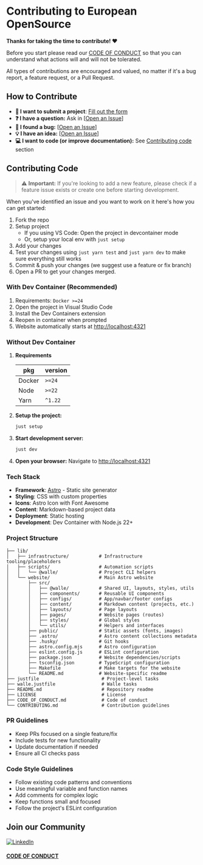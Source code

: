 # Contributing to European OpenSource

**Thanks for taking the time to contribute! ❤️**

Before you start please read our [CODE OF CONDUCT](https://github.com/european-opensource/europeanopensource.eu/blob/main/CODE_OF_CONDUCT.md) so that you can understand what actions will and will not be tolerated.

All types of contributions are encouraged and valued, no matter if it's a bug report, a feature request, or a Pull Request.

## How to Contribute

- **🚀 I want to submit a project**: [Fill out the form](https://europeanopensource.eu/form)
- **❓ I have a question:** Ask in [[Open an Issue](https://github.com/European-OpenSource/europeanopensource.eu/issues/new?template=QUESTION.yml)]
- **🐛 I found a bug:** [[Open an Issue](https://github.com/European-OpenSource/europeanopensource.eu/issues/new?template=BUG_REPORT.yml)]
- **💡 I have an idea:** [[Open an Issue](https://github.com/European-OpenSource/europeanopensource.eu/issues/new?template=FEATURE_REQUEST.yml)]
- **💻 I want to code (or improve documentation):** See [Contributing code](#contributing-code) section

## Contributing Code

> ⚠️ **Important:** If you're looking to add a new feature, please check if a feature issue exists or create one before starting development.

When you've identified an issue and you want to work on it here's how you can get started:

1. Fork the repo
2. Setup project
   - If you using VS Code: Open the project in devcontainer mode
   - Or, setup your local env with `just setup`
3. Add your changes
4. Test your changes using `just yarn test` and `just yarn dev` to make sure everything still works
5. Commit & push your changes (we suggest use a feature or fix branch)
6. Open a PR to get your changes merged.

### With Dev Container (Recommended)

1. Requirements: `Docker >=24`
2. Open the project in Visual Studio Code
3. Install the Dev Containers extension
4. Reopen in container when prompted
5. Website automatically starts at [http://localhost:4321](http://localhost:4321)

### Without Dev Container

1. **Requirements**

   | pkg    | version |
   | ------ | ------- |
   | Docker | `>=24`  |
   | Node   | `>=22`  |
   | Yarn   | `^1.22` |

2. **Setup the project:**

   ```bash
   just setup
   ```

3. **Start development server:**

   ```bash
   just dev
   ```

4. **Open your browser:**
   Navigate to [http://localhost:4321](http://localhost:4321)

### Tech Stack

- **Framework**: [Astro](https://astro.build/) - Static site generator
- **Styling**: CSS with custom properties
- **Icons**: Astro Icon with Font Awesome
- **Content**: Markdown-based project data
- **Deployment**: Static hosting
- **Development**: Dev Container with Node.js 22+

### Project Structure

```
├── lib/
│   ├── infrastructure/           # Infrastructure tooling/placeholders
│   ├── scripts/                  # Automation scripts
│   │   └── @walle/               # Project CLI helpers
│   └── website/                  # Main Astro website
│       ├── src/
│       │   ├── @walle/           # Shared UI, layouts, styles, utils
│       │   ├── components/       # Reusable UI components
│       │   ├── configs/          # App/navbar/footer configs
│       │   ├── content/          # Markdown content (projects, etc.)
│       │   ├── layouts/          # Page layouts
│       │   ├── pages/            # Website pages (routes)
│       │   ├── styles/           # Global styles
│       │   └── utils/            # Helpers and interfaces
│       ├── public/               # Static assets (fonts, images)
│       ├── .astro/               # Astro content collections metadata
│       ├── .husky/               # Git hooks
│       ├── astro.config.mjs      # Astro configuration
│       ├── eslint.config.js      # ESLint configuration
│       ├── package.json          # Website dependencies/scripts
│       ├── tsconfig.json         # TypeScript configuration
│       ├── Makefile              # Make targets for the website
│       └── README.md             # Website-specific readme
├── justfile                       # Project-level tasks
├── walle.justfile                 # Walle tasks
├── README.md                      # Repository readme
├── LICENSE                        # License
├── CODE_OF_CONDUCT.md             # Code of conduct
└── CONTRIBUTING.md                # Contribution guidelines
```

### PR Guidelines

- Keep PRs focused on a single feature/fix
- Include tests for new functionality
- Update documentation if needed
- Ensure all CI checks pass

### Code Style Guidelines

- Follow existing code patterns and conventions
- Use meaningful variable and function names
- Add comments for complex logic
- Keep functions small and focused
- Follow the project's ESLint configuration

## Join our Community

[![LinkedIn](https://img.shields.io/badge/Linkedin-0A66C2?style=for-the-badge&logo=linkedin&logoColor=white)](https://www.linkedin.com/company/european-open-source)

#### [CODE OF CONDUCT](CODE_OF_CONDUCT.md)
